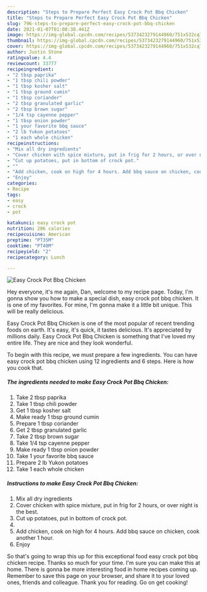 ```yaml
---
description: "Steps to Prepare Perfect Easy Crock Pot Bbq Chicken"
title: "Steps to Prepare Perfect Easy Crock Pot Bbq Chicken"
slug: 796-steps-to-prepare-perfect-easy-crock-pot-bbq-chicken
date: 2021-01-07T01:08:38.441Z
image: https://img-global.cpcdn.com/recipes/5373423279144960/751x532cq70/easy-crock-pot-bbq-chicken-recipe-main-photo.jpg
thumbnail: https://img-global.cpcdn.com/recipes/5373423279144960/751x532cq70/easy-crock-pot-bbq-chicken-recipe-main-photo.jpg
cover: https://img-global.cpcdn.com/recipes/5373423279144960/751x532cq70/easy-crock-pot-bbq-chicken-recipe-main-photo.jpg
author: Justin Stone
ratingvalue: 4.4
reviewcount: 33777
recipeingredient:
- "2 tbsp paprika"
- "1 tbsp chili powder"
- "1 tbsp kosher salt"
- "1 tbsp ground cumin"
- "1 tbsp coriander"
- "2 tbsp granulated garlic"
- "2 tbsp brown sugar"
- "1/4 tsp cayenne pepper"
- "1 tbsp onion powder"
- "1 your favorite bbq sauce"
- "2 lb Yukon potatoes"
- "1 each whole chicken"
recipeinstructions:
- "Mix all dry ingredients"
- "Cover chicken with spice mixture, put in frig for 2 hours, or over night is the best."
- "Cut up potatoes, put in bottom of crock pot."
- ""
- "Add chicken, cook on high for 4 hours. Add bbq sauce on chicken, cook another 1 hour."
- "Enjoy"
categories:
- Recipe
tags:
- easy
- crock
- pot

katakunci: easy crock pot 
nutrition: 206 calories
recipecuisine: American
preptime: "PT35M"
cooktime: "PT40M"
recipeyield: "2"
recipecategory: Lunch

---
```



![Easy Crock Pot Bbq Chicken](https://img-global.cpcdn.com/recipes/5373423279144960/751x532cq70/easy-crock-pot-bbq-chicken-recipe-main-photo.jpg)

Hey everyone, it's me again, Dan, welcome to my recipe page. Today, I'm gonna show you how to make a special dish, easy crock pot bbq chicken. It is one of my favorites. For mine, I'm gonna make it a little bit unique. This will be really delicious.



Easy Crock Pot Bbq Chicken is one of the most popular of recent trending foods on earth. It's easy, it's quick, it tastes delicious. It's appreciated by millions daily. Easy Crock Pot Bbq Chicken is something that I've loved my entire life. They are nice and they look wonderful.


To begin with this recipe, we must prepare a few ingredients. You can have easy crock pot bbq chicken using 12 ingredients and 6 steps. Here is how you cook that.

<!--inarticleads1-->

##### The ingredients needed to make Easy Crock Pot Bbq Chicken:

1. Take 2 tbsp paprika
1. Take 1 tbsp chili powder
1. Get 1 tbsp kosher salt
1. Make ready 1 tbsp ground cumin
1. Prepare 1 tbsp coriander
1. Get 2 tbsp granulated garlic
1. Take 2 tbsp brown sugar
1. Take 1/4 tsp cayenne pepper
1. Make ready 1 tbsp onion powder
1. Take 1 your favorite bbq sauce
1. Prepare 2 lb Yukon potatoes
1. Take 1 each whole chicken




<!--inarticleads2-->

##### Instructions to make Easy Crock Pot Bbq Chicken:

1. Mix all dry ingredients
1. Cover chicken with spice mixture, put in frig for 2 hours, or over night is the best.
1. Cut up potatoes, put in bottom of crock pot.
1. 
1. Add chicken, cook on high for 4 hours. Add bbq sauce on chicken, cook another 1 hour.
1. Enjoy




So that's going to wrap this up for this exceptional food easy crock pot bbq chicken recipe. Thanks so much for your time. I'm sure you can make this at home. There is gonna be more interesting food in home recipes coming up. Remember to save this page on your browser, and share it to your loved ones, friends and colleague. Thank you for reading. Go on get cooking!
